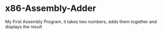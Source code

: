 # x86-Assembly-Adder
My First Assembly Program, it takes two numbers, adds them together and displays the result

